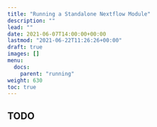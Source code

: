 ```yaml
---
title: "Running a Standalone Nextflow Module"
description: ""
lead: ""
date: 2021-06-07T14:00:00+00:00
lastmod: "2021-06-22T11:26:26+00:00"
draft: true
images: []
menu:
  docs:
    parent: "running"
weight: 630
toc: true
---
```




## TODO
